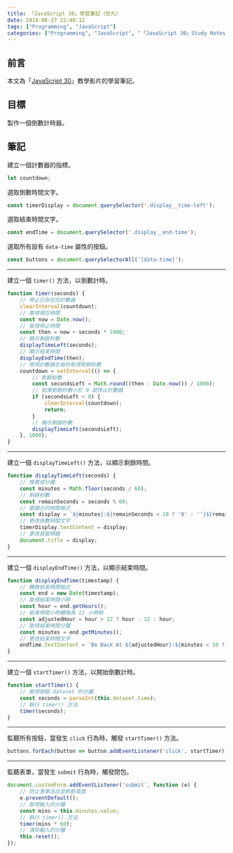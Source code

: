 ```yaml
---
title: 「JavaScript 30」學習筆記（廿九）
date: 2018-06-27 22:40:12
tags: ["Programming", "JavaScript"]
categories: ["Programming", "JavaScript", "「JavaScript 30」Study Notes"]
---
```


## 前言

本文為「[JavaScript 30](https://javascript30.com/)」教學影片的學習筆記。

## 目標

製作一個倒數計時器。

## 筆記

建立一個計數器的指標。

```js
let countdown;
```

選取倒數時間文字。

```js
const timerDisplay = document.querySelector('.display__time-left');
```

選取結束時間文字。

```js
const endTime = document.querySelector('.display__end-time');
```

選取所有設有 `data-time` 屬性的按鈕。

```js
const buttons = document.querySelectorAll('[data-time]');
```

---

建立一個 `timer()` 方法，以倒數計時。

```js
function timer(seconds) {
    // 停止已存在的計數器
    clearInterval(countdown);
    // 取得現在時間
    const now = Date.now();
    // 取得停止時間
    const then = now + seconds * 1000;
    // 顯示剩餘秒數
    displayTimeLeft(seconds);
    // 顯示結束時間
    displayEndTime(then);
    // 使用計數器在每秒取得剩餘秒數
    countdown = setInterval(() => {
        // 剩餘秒數
        const secondsLeft = Math.round((then - Date.now()) / 1000);
        // 如果剩餘秒數小於 0 就停止計數器
        if (secondsLeft < 0) {
            clearInterval(countdown);
            return;
        }
        // 顯示剩餘秒數
        displayTimeLeft(secondsLeft);
    }, 1000);
}
```

---

建立一個 `displayTimeLeft()` 方法，以顯示剩餘時間。

```js
function displayTimeLeft(seconds) {
    // 換算成分鐘
    const minutes = Math.floor(seconds / 60);
    // 剩餘秒數
    const remainSeconds = seconds % 60;
    // 要顯示的時間格式
    const display = `${minutes}:${remainSeconds < 10 ? '0' : ''}${remainSeconds}`;
    // 更改倒數時間文字
    timerDisplay.textContent = display;
    // 更改頁面標題
    document.title = display;
}
```

---

建立一個 `displayEndTime()` 方法，以顯示結束時間。

```js
function displayEndTime(timestamp) {
    // 轉換結束時間格式
    const end = new Date(timestamp);
    // 取得結束時間小時
    const hour = end.getHours();
    // 結束時間小時轉換為 12 小時制
    const adjustedHour = hour > 12 ? hour - 12 : hour;
    // 取得結束時間分鐘
    const minutes = end.getMinutes();
    // 更改結束時間文字
    endTime.textContent = `Be Back At ${adjustedHour}:${minutes < 10 ? '0' : ''}${minutes}`;
}
```

---

建立一個 `startTimer()` 方法，以開始倒數計時。

```js
function startTimer() {
    // 取得按鈕 dataset 的分鐘
    const seconds = parseInt(this.dataset.time);
    // 執行 timer() 方法
    timer(seconds);
}
```

---

監聽所有按鈕，當發生 `click` 行為時，觸發 `startTimer()` 方法。

```js
buttons.forEach(button => button.addEventListener('click', startTimer));
```

---

監聽表單，當發生 `submit` 行為時，觸發閉包。

```js
document.customForm.addEventListener('submit', function (e) {
    // 防止表單送出並刷新頁面
    e.preventDefault();
    // 取得輸入的分鐘
    const mins = this.minutes.value;
    // 執行 timer() 方法
    timer(mins * 60);
    // 清除輸入的分鐘
    this.reset();
});
```
